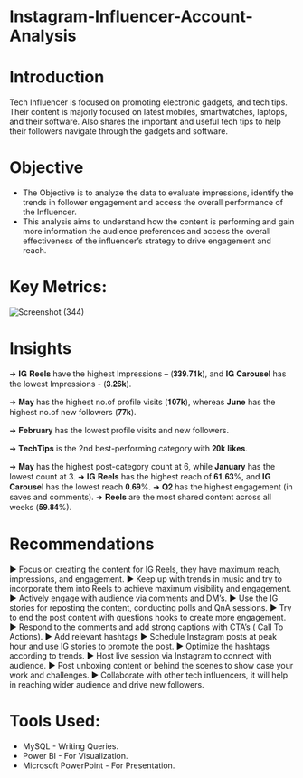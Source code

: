 # Instagram-Influencer-Account-Analysis

# Introduction
Tech Influencer is focused on promoting electronic gadgets, and tech tips. Their content is majorly focused on latest mobiles, smartwatches, laptops, and their software. Also shares the important and useful tech tips to help their followers navigate through the gadgets and software.

# Objective 
- The Objective is to analyze the data to evaluate impressions, identify the trends in follower engagement and access the overall performance of the Influencer.
- This analysis aims to understand how the content is performing and gain more information the audience preferences and access the overall effectiveness of the influencer’s strategy to drive engagement and reach.

# Key Metrics:
![Screenshot (344)](https://github.com/user-attachments/assets/80c0f495-7244-46e3-98bc-78508448382a)

# Insights
➜ 𝐈𝐆 𝐑𝐞𝐞𝐥𝐬 have the highest Impressions – (𝟑𝟑𝟗.𝟕𝟏𝐤), and 𝐈𝐆 𝐂𝐚𝐫𝐨𝐮𝐬𝐞𝐥 has the lowest Impressions  - (𝟑.𝟐𝟔𝐤).

➜ 𝐌𝐚𝐲 has the highest no.of profile visits (𝟏𝟎𝟕𝐤), whereas 𝐉𝐮𝐧𝐞 has the highest no.of new followers (𝟕𝟕𝐤).

➜ 𝐅𝐞𝐛𝐫𝐮𝐚𝐫𝐲 has the lowest profile visits and new followers.

➜ 𝐓𝐞𝐜𝐡𝐓𝐢𝐩𝐬 is the 2nd best-performing category with 𝟐𝟎𝐤 𝐥𝐢𝐤𝐞𝐬. 

➜ 𝐌𝐚𝐲 has the highest post-category count at 6, while 𝐉𝐚𝐧𝐮𝐚𝐫𝐲 has the lowest count at 3.
➜ 𝐈𝐆 𝐑𝐞𝐞𝐥𝐬 has the highest reach of 𝟔𝟏.𝟔𝟑%, and 𝐈𝐆 𝐂𝐚𝐫𝐨𝐮𝐬𝐞𝐥 has the lowest reach 𝟎.𝟔𝟗%. 
➜ 𝐐𝟐 has the highest engagement (in saves and comments).
➜ 𝐑𝐞𝐞𝐥𝐬 are the most shared content across all weeks (𝟓𝟗.𝟖𝟒%).

# Recommendations
► Focus on creating the content for IG Reels, they have maximum reach, impressions, and engagement.
► Keep up with trends in music and try to incorporate them into Reels to achieve maximum visibility and engagement.
► Actively engage with audience via comments and DM’s.
► Use the IG stories for reposting the content, conducting polls and QnA sessions.
► Try to end the post content with questions hooks to create more engagement.
► Respond to the comments and add strong captions with CTA’s ( Call To Actions).
► Add relevant hashtags
► Schedule Instagram posts at peak hour and use IG stories to promote the post.
► Optimize the hashtags according to trends.
► Host live session via Instagram to connect with audience.
► Post unboxing content or behind the scenes to show case your work and challenges. 
► Collaborate with other tech influencers, it will help in reaching wider audience and drive new followers.

# Tools Used:
- MySQL - Writing Queries.
- Power BI -  For Visualization.
- Microsoft PowerPoint - For Presentation.
